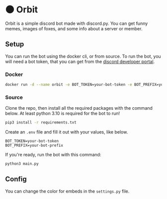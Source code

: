 # 🌑 Orbit
Orbit is a simple discord bot made with discord.py. You can get funny memes, images of foxes, and some info about a server or member.

## Setup
You can run the bot using the docker cli, or from source. To run the bot, you will need a bot token, that you can get from the [discord developer portal](https://discord.com/developers/applications).

### Docker
```bash
docker run -d --name orbit -e BOT_TOKEN=your-bot-token -e BOT_PREFIX=your-bot-prefix ghcr.io/tibor309/orbit:latest
```

### Source
Clone the repo, then install all the required packages with the command below. At least python 3.10 is required for the bot to run!
```bash
pip3 install -r requirements.txt
```

Create an `.env` file and fill it out with your values, like below.
```
BOT_TOKEN=your-bot-token
BOT_PREFIX=your-bot-prefix
```

If you're ready, run the bot with this command:
```bash
python3 main.py
```

## Config
You can change the color for embeds in the `settings.py` file.

